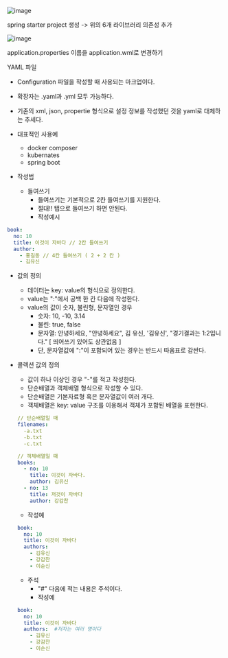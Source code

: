 ![image](https://github.com/user-attachments/assets/17951490-d671-4fd1-8fe9-37d543790f0a)

spring starter project 생성 -> 위의 6개 라이브러리 의존성 추가

![image](https://github.com/user-attachments/assets/db559bf9-7ab4-4d67-be41-95e92fa97920)

application.properties 이름을 application.wml로 변경하기

YAML 파일
- Configuration 파일을 작성할 때 사용되는 마크업이다.
- 확장자는 .yaml과 .yml 모두 가능하다.
- 기존의 xml, json, propertie 형식으로 설정 정보를 작성했던 것을 yaml로 대체하는 추세다.
- 대표적인 사용예
  + docker composer
  + kubernates
  + spring boot
  
- 작성법
    + 들여쓰기
      * 들여쓰기는 기본적으로 2칸 들여쓰기를 지원한다.
      * 절대!! 탭으로 들여쓰기 하면 안된다.
      * 작성예시
     
```yml
book:
  no: 10
  title: 이것이 자바다 // 2칸 들여쓰기
  author:
    - 홍길동 // 4칸 들여쓰기 ( 2 + 2 칸 )
    - 김유신
```

+ 값의 정의
  * 데이터는 key: value의 형식으로 정의한다.
  * value는 ":"에서 공백 한 칸 다음에 작성한다.
  * value의 값이 숫자, 불린형, 문자열인 경우
    - 숫자: 10, -10, 3.14
    - 불린: true, false
    - 문자열: 안녕하세요, "안녕하세요", 김 유신, '김유신', "경기결과는 1:2입니다." [ 띄어쓰기 있어도 상관없음 ]
    - 단, 문자열값에 ":"이 포함되어 있는 경우는 반드시 따옴표로 감싼다.

+ 콜렉션 값의 정의
  * 값이 하나 이상인 경우 "-"를 적고 작성한다.
  * 단순배열과 객체배열 형식으로 작성할 수 있다.
  * 단순배열은 기본자료형 혹은 문자열값이 여러 개다.
  * 객체배열은 key: value 구조를 이용해서 객체가 포함된 배열을 표현한다.
    
  ```yml
  // 단순배열일 때
  filenames:
    -a.txt
    -b.txt
    -c.txt
  ```

  ```yml
  // 객체배열일 때
  books:
    - no: 10
      title: 이것이 자바다.
      author: 김유신
    - no: 13
      title: 저것이 자바다
      author: 강감찬
  ```
  
  * 작성예
  
  ``` yml
  book:
    no: 10
    title: 이것이 자바다
    authors:
      - 김유신
      - 강감찬
      - 이순신
  ```

  + 주석
    * "#" 다음에 적는 내용은 주석이다.
    * 작성예

  ``` yml
  book:
    no: 10
    title: 이것이 자바다
    authors:  #저자는 여러 명이다
      - 김유신
      - 강감찬
      - 이순신
  ```
